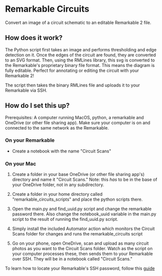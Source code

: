 
# Remarkable Circuits

  

Convert an image of a circuit schematic to an editable Remarkable 2 file.

  

## How does it work?

The Python script first takes an image and performs thresholding and edge detection on it. Once the edges of the circuit are found, they are converted to an SVG format. Then, using the RMLines library, this svg is converted to the Remarkable's proprietary binary file format. This means the diagram is fully editable. Perfect for annotating or editing the circuit with your Remarkable 2!

  

The script then takes the binary RMLines file and uploads it to your Remarkable via SSH.

  

## How do I set this up?

  

Prerequisites: A computer running MacOS, python, a remarkable and OneDrive (or other file sharing app). Make sure your computer is on and connected to the same network as the Remarkable.

  

### On your Remarkable

- Create a notebook with the name "Circuit Scans"

  

### On your Mac

1. Create a folder in your base OneDrive (or other file sharing app's) directory and name it "Circuit Scans." Note: this *has* to be in the base of your OneDrive folder, not in any subdirectory.

2. Create a folder in your home directory called "remarkable_circuits_scripts" and place the python scripts there.

3. Open the main.py and find_uuid.py script and change the remarkable password there. Also change the notebook_uuid variable in the main.py script to the result of running the find_uuid.py script.

5. Simply install the included Automator action which monitors the Circuit Scans folder for changes and runs the remarkable_circuits script

6. Go on your phone, open OneDrive, scan and upload as many circuit photos as you want to the Circuit Scans folder. Watch as the script on your computer processes these, then sends them to your Remarkable over SSH. They will be in a notebook called "Circuit Scans."

To learn how to locate your Remarkable's SSH password, follow this [guide](https://remarkablewiki.com/tech/ssh)